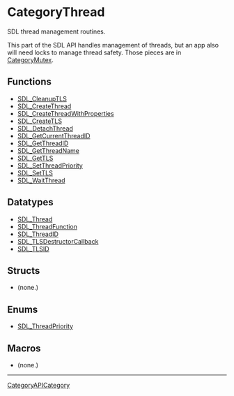 # CategoryThread

SDL thread management routines.

<!-- END CATEGORY DOCUMENTATION -->

This part of the SDL API handles management of threads, but an app also will
need locks to manage thread safety. Those pieces are in [CategoryMutex](CategoryMutex).


## Functions

<!-- DO NOT HAND-EDIT CATEGORY LISTS, THEY ARE AUTOGENERATED AND WILL BE OVERWRITTEN, BASED ON TAGS IN INDIVIDUAL PAGE FOOTERS. EDIT THOSE INSTEAD. -->
<!-- BEGIN CATEGORY LIST: CategoryThread, CategoryAPIFunction -->
- [SDL_CleanupTLS](SDL_CleanupTLS)
- [SDL_CreateThread](SDL_CreateThread)
- [SDL_CreateThreadWithProperties](SDL_CreateThreadWithProperties)
- [SDL_CreateTLS](SDL_CreateTLS)
- [SDL_DetachThread](SDL_DetachThread)
- [SDL_GetCurrentThreadID](SDL_GetCurrentThreadID)
- [SDL_GetThreadID](SDL_GetThreadID)
- [SDL_GetThreadName](SDL_GetThreadName)
- [SDL_GetTLS](SDL_GetTLS)
- [SDL_SetThreadPriority](SDL_SetThreadPriority)
- [SDL_SetTLS](SDL_SetTLS)
- [SDL_WaitThread](SDL_WaitThread)
<!-- END CATEGORY LIST -->

## Datatypes

<!-- DO NOT HAND-EDIT CATEGORY LISTS, THEY ARE AUTOGENERATED AND WILL BE OVERWRITTEN, BASED ON TAGS IN INDIVIDUAL PAGE FOOTERS. EDIT THOSE INSTEAD. -->
<!-- BEGIN CATEGORY LIST: CategoryThread, CategoryAPIDatatype -->
- [SDL_Thread](SDL_Thread)
- [SDL_ThreadFunction](SDL_ThreadFunction)
- [SDL_ThreadID](SDL_ThreadID)
- [SDL_TLSDestructorCallback](SDL_TLSDestructorCallback)
- [SDL_TLSID](SDL_TLSID)
<!-- END CATEGORY LIST -->

## Structs

<!-- DO NOT HAND-EDIT CATEGORY LISTS, THEY ARE AUTOGENERATED AND WILL BE OVERWRITTEN, BASED ON TAGS IN INDIVIDUAL PAGE FOOTERS. EDIT THOSE INSTEAD. -->
<!-- BEGIN CATEGORY LIST: CategoryThread, CategoryAPIStruct -->
- (none.)
<!-- END CATEGORY LIST -->

## Enums

<!-- DO NOT HAND-EDIT CATEGORY LISTS, THEY ARE AUTOGENERATED AND WILL BE OVERWRITTEN, BASED ON TAGS IN INDIVIDUAL PAGE FOOTERS. EDIT THOSE INSTEAD. -->
<!-- BEGIN CATEGORY LIST: CategoryThread, CategoryAPIEnum -->
- [SDL_ThreadPriority](SDL_ThreadPriority)
<!-- END CATEGORY LIST -->

## Macros

<!-- DO NOT HAND-EDIT CATEGORY LISTS, THEY ARE AUTOGENERATED AND WILL BE OVERWRITTEN, BASED ON TAGS IN INDIVIDUAL PAGE FOOTERS. EDIT THOSE INSTEAD. -->
<!-- BEGIN CATEGORY LIST: CategoryThread, CategoryAPIMacro -->
- (none.)
<!-- END CATEGORY LIST -->


----
[CategoryAPICategory](CategoryAPICategory)


